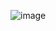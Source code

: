 ![image](https://github.com/rxaviersantos/BootcampWEX/assets/85380530/f01177fc-42ef-4b50-b4c7-956d4b13b8f1)
